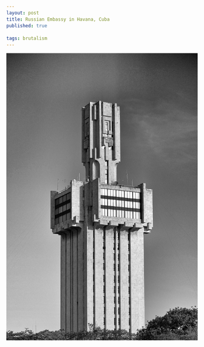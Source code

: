 ```yaml
---
layout: post
title: Russian Embassy in Havana, Cuba
published: true

tags: brutalism
---
```

![Russian Embassy in Havana, Cuba](/images/2015-11-11-havana.jpg)